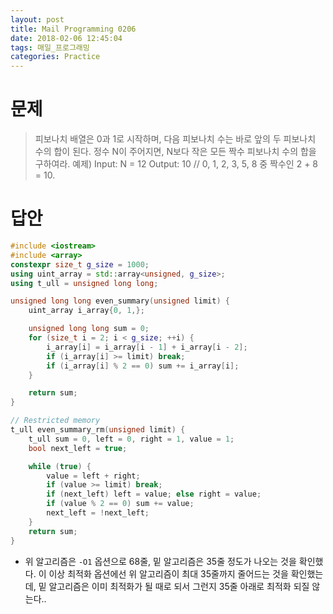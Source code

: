 ```yaml
---
layout: post
title: Mail Programming 0206
date: 2018-02-06 12:45:04
tags: 매일_프로그래밍
categories: Practice
---
```


# 문제

> 피보나치 배열은 0과 1로 시작하며, 다음 피보나치 수는 바로 앞의 두 피보나치 수의 합이 된다. 정수 N이 주어지면, N보다 작은 모든 짝수 피보나치 수의 합을 구하여라.
예제)
Input: N = 12
Output: 10 // 0, 1, 2, 3, 5, 8 중 짝수인 2 + 8 = 10.

# 답안

``` c++
#include <iostream>
#include <array>
constexpr size_t g_size = 1000;
using uint_array = std::array<unsigned, g_size>;
using t_ull = unsigned long long;

unsigned long long even_summary(unsigned limit) {
    uint_array i_array{0, 1,};

    unsigned long long sum = 0;
    for (size_t i = 2; i < g_size; ++i) {
        i_array[i] = i_array[i - 1] + i_array[i - 2];
        if (i_array[i] >= limit) break;
        if (i_array[i] % 2 == 0) sum += i_array[i];
    }

    return sum;
}

// Restricted memory
t_ull even_summary_rm(unsigned limit) {
    t_ull sum = 0, left = 0, right = 1, value = 1;
    bool next_left = true;

    while (true) {
        value = left + right;
        if (value >= limit) break;
        if (next_left) left = value; else right = value;
        if (value % 2 == 0) sum += value;
        next_left = !next_left;
    }
    return sum;
}
```

* 위 알고리즘은 `-O1` 옵션으로 68줄, 밑 알고리즘은 35줄 정도가 나오는 것을 확인했다. 이 이상 최적화 옵션에선 위 알고리즘이 최대 35줄까지 줄어드는 것을 확인했는데, 밑 알고리즘은 이미 최적화가 될 때로 되서 그런지 35줄 아래로 최적화 되질 않는다..